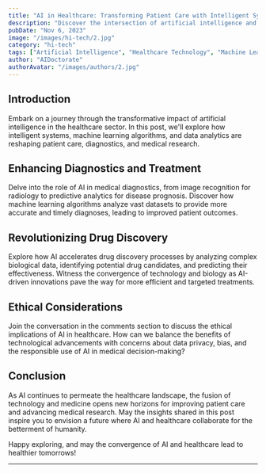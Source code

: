```yaml
---
title: "AI in Healthcare: Transforming Patient Care with Intelligent Systems"
description: "Discover the intersection of artificial intelligence and healthcare, where intelligent systems, machine learning, and data analytics are revolutionizing patient care, diagnostics, and medical research."
pubDate: "Nov 6, 2023"
image: "/images/hi-tech/2.jpg"
category: "hi-tech"
tags: ["Artificial Intelligence", "Healthcare Technology", "Machine Learning", "Medical Innovation"]
author: "AIDoctorate"
authorAvatar: "/images/authors/2.jpg"
---
```


## Introduction

Embark on a journey through the transformative impact of artificial intelligence in the healthcare sector. In this post, we'll explore how intelligent systems, machine learning algorithms, and data analytics are reshaping patient care, diagnostics, and medical research.

## Enhancing Diagnostics and Treatment

Delve into the role of AI in medical diagnostics, from image recognition for radiology to predictive analytics for disease prognosis. Discover how machine learning algorithms analyze vast datasets to provide more accurate and timely diagnoses, leading to improved patient outcomes.

## Revolutionizing Drug Discovery

Explore how AI accelerates drug discovery processes by analyzing complex biological data, identifying potential drug candidates, and predicting their effectiveness. Witness the convergence of technology and biology as AI-driven innovations pave the way for more efficient and targeted treatments.

## Ethical Considerations

Join the conversation in the comments section to discuss the ethical implications of AI in healthcare. How can we balance the benefits of technological advancements with concerns about data privacy, bias, and the responsible use of AI in medical decision-making?

## Conclusion

As AI continues to permeate the healthcare landscape, the fusion of technology and medicine opens new horizons for improving patient care and advancing medical research. May the insights shared in this post inspire you to envision a future where AI and healthcare collaborate for the betterment of humanity.

Happy exploring, and may the convergence of AI and healthcare lead to healthier tomorrows!

---

